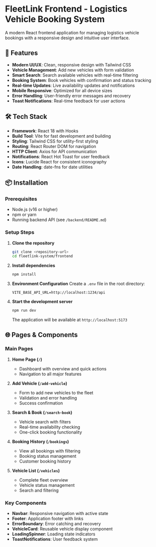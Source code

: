 # FleetLink Frontend - Logistics Vehicle Booking System

A modern React frontend application for managing logistics vehicle bookings with a responsive design and intuitive user interface.

## 🚀 Features

- **Modern UI/UX**: Clean, responsive design with Tailwind CSS
- **Vehicle Management**: Add new vehicles with form validation
- **Smart Search**: Search available vehicles with real-time filtering
- **Booking System**: Book vehicles with confirmation and status tracking
- **Real-time Updates**: Live availability updates and notifications
- **Mobile Responsive**: Optimized for all device sizes
- **Error Handling**: User-friendly error messages and recovery
- **Toast Notifications**: Real-time feedback for user actions

## 🛠️ Tech Stack

- **Framework**: React 18 with Hooks
- **Build Tool**: Vite for fast development and building
- **Styling**: Tailwind CSS for utility-first styling
- **Routing**: React Router DOM for navigation
- **HTTP Client**: Axios for API communication
- **Notifications**: React Hot Toast for user feedback
- **Icons**: Lucide React for consistent iconography
- **Date Handling**: date-fns for date utilities

## 📦 Installation

### Prerequisites

- Node.js (v16 or higher)
- npm or yarn
- Running backend API (see `/backend/README.md`)

### Setup Steps

1. **Clone the repository**
   ```bash
   git clone <repository-url>
   cd fleetlink-system/frontend
   ```

2. **Install dependencies**
   ```bash
   npm install
   ```

3. **Environment Configuration**
   Create a `.env` file in the root directory:
   ```env
   VITE_BASE_API_URL=http://localhost:1234/api
   ```

4. **Start the development server**
   ```bash
   npm run dev
   ```

   The application will be available at `http://localhost:5173`

## 🌐 Pages & Components

### Main Pages

1. **Home Page (`/`)**
   - Dashboard with overview and quick actions
   - Navigation to all major features

2. **Add Vehicle (`/add-vehicle`)**
   - Form to add new vehicles to the fleet
   - Validation and error handling
   - Success confirmation

3. **Search & Book (`/search-book`)**
   - Vehicle search with filters
   - Real-time availability checking
   - One-click booking functionality

4. **Booking History (`/bookings`)**
   - View all bookings with filtering
   - Booking status management
   - Customer booking history

5. **Vehicle List (`/vehicles`)**
   - Complete fleet overview
   - Vehicle status management
   - Search and filtering

### Key Components

- **Navbar**: Responsive navigation with active state
- **Footer**: Application footer with links
- **ErrorBoundary**: Error catching and recovery
- **VehicleCard**: Reusable vehicle display component
- **LoadingSpinner**: Loading state indicators
- **ToastNotifications**: User feedback system
